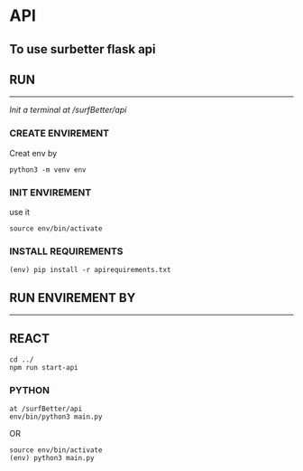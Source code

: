 # API
## To use surbetter flask api

## RUN
---
_Init a terminal at /surfBetter/api_
### CREATE ENVIREMENT
Creat env by
```
python3 -m venv env
```
### INIT ENVIREMENT
use it
```
source env/bin/activate
```
### INSTALL REQUIREMENTS
```
(env) pip install -r apirequirements.txt
```

## RUN ENVIREMENT BY
---
## REACT
```
cd ../
npm run start-api
```
### PYTHON
```
at /surfBetter/api
env/bin/python3 main.py
```
OR
```
source env/bin/activate
(env) python3 main.py
```